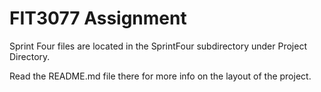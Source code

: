 # FIT3077 Assignment

Sprint Four files are located in the SprintFour subdirectory under Project Directory.

Read the README.md file there for more info on the layout of the project.